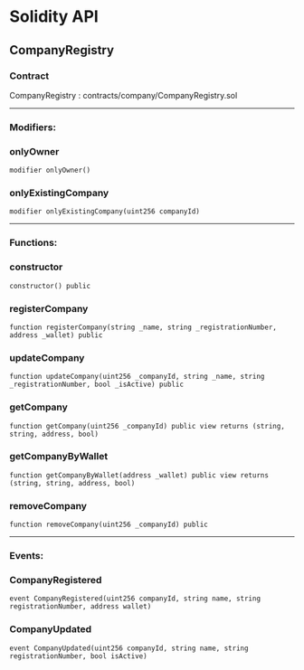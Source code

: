 # Solidity API

## CompanyRegistry

### Contract
CompanyRegistry : contracts/company/CompanyRegistry.sol

 --- 
### Modifiers:
### onlyOwner

```solidity
modifier onlyOwner()
```

### onlyExistingCompany

```solidity
modifier onlyExistingCompany(uint256 companyId)
```

 --- 
### Functions:
### constructor

```solidity
constructor() public
```

### registerCompany

```solidity
function registerCompany(string _name, string _registrationNumber, address _wallet) public
```

### updateCompany

```solidity
function updateCompany(uint256 _companyId, string _name, string _registrationNumber, bool _isActive) public
```

### getCompany

```solidity
function getCompany(uint256 _companyId) public view returns (string, string, address, bool)
```

### getCompanyByWallet

```solidity
function getCompanyByWallet(address _wallet) public view returns (string, string, address, bool)
```

### removeCompany

```solidity
function removeCompany(uint256 _companyId) public
```

 --- 
### Events:
### CompanyRegistered

```solidity
event CompanyRegistered(uint256 companyId, string name, string registrationNumber, address wallet)
```

### CompanyUpdated

```solidity
event CompanyUpdated(uint256 companyId, string name, string registrationNumber, bool isActive)
```

